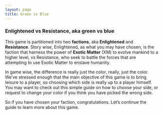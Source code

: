 ```yaml
---
layout: page
title: Green vs Blue
---
```

### Enlightened vs Resistance, aka green vs blue

This game is partitioned into two __factions__, aka __Enlightened__ and __Resistance__. Story wise, Enlightened, as what you may have chosen, is the faction that harness the power of __Exotic Matter__ (XM) to evolve mankind to a higher level, vs Resistance, who seek to battle the forces that are attempting to use Exotic Matter to enslave humanity.

In game wise, the difference is really just the color, really, just the color. We’ve stressed enough that the main objective of this game is to bring leisure to a player, so choosing which side is really up to a player himself. You may want to check out this simple guide on how to choose your side, or request to change your color if you think you have picked the wrong side.

So if you have chosen your faction, congratulations. Let’s continue the guide to learn more about this game.
